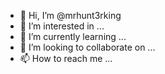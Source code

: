 - 👋 Hi, I’m @mrhunt3rking
- 👀 I’m interested in ...
- 🌱 I’m currently learning ...
- 💞️ I’m looking to collaborate on ...
- 📫 How to reach me ...

<!---
mrhunt3rking/mrhunt3rking is a ✨ special ✨ repository because its `README.md` (this file) appears on your GitHub profile.
You can click the Preview link to take a look at your changes.
--->
